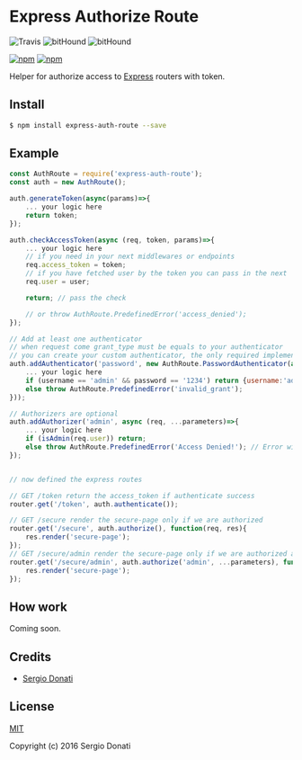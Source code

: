 # Express Authorize Route

![Travis](https://img.shields.io/travis/SergioDonati/express-auth-route.svg?style=flat-square)
![bitHound](https://img.shields.io/bithound/dependencies/github/SergioDonati/express-auth-route.svg?style=flat-square)
![bitHound](https://img.shields.io/bithound/devDependencies/github/SergioDonati/express-auth-route.svg?style=flat-square)


[![npm](https://img.shields.io/npm/v/express-auth-route.svg?style=flat-square)](https://www.npmjs.com/package/express-auth-route)
[![npm](https://img.shields.io/npm/l/express-auth-route.svg?style=flat-square)](https://www.npmjs.com/package/express-auth-route)


Helper for authorize access to [Express](http://expressjs.com/) routers with token.

## Install

```bash
$ npm install express-auth-route --save
```

## Example

```javascript
const AuthRoute = require('express-auth-route');
const auth = new AuthRoute();

auth.generateToken(async(params)=>{
	... your logic here
	return token;
});

auth.checkAccessToken(async (req, token, params)=>{
	... your logic here
	// if you need in your next middlewares or endpoints
	req.access_token = token;
	// if you have fetched user by the token you can pass in the next
	req.user = user;

	return; // pass the check

	// or throw AuthRoute.PredefinedError('access_denied');
});

// Add at least one authenticator
// when request come grant_type must be equals to your authenticator
// you can create your custom authenticator, the only required implemented method is 'authenticate(req, done)'
auth.addAuthenticator('password', new AuthRoute.PasswordAuthenticator(async (username, password)=>{
	... your logic here
	if (username == 'admin' && password == '1234') return {username:'admin'};
	else throw AuthRoute.PredefinedError('invalid_grant');
}));

// Authorizers are optional
auth.addAuthorizer('admin', async (req, ...parameters)=>{
	... your logic here
	if (isAdmin(req.user)) return;
	else throw AuthRoute.PredefinedError('Access Denied!');	// Error will be handled by AuthRoute
});


// now defined the express routes

// GET /token return the access_token if authenticate success
router.get('/token', auth.authenticate());

// GET /secure render the secure-page only if we are authorized
router.get('/secure', auth.authorize(), function(req, res){
	res.render('secure-page');
});
// GET /secure/admin render the secure-page only if we are authorized and we pass the admin authorizer
router.get('/secure/admin', auth.authorize('admin', ...parameters), function(req, res){
	res.render('secure-page');
});
```

## How work

Coming soon.

## Credits

- [Sergio Donati](https://github.com/SergioDonati)

## License

[MIT](LICENSE)

Copyright (c) 2016 Sergio Donati
